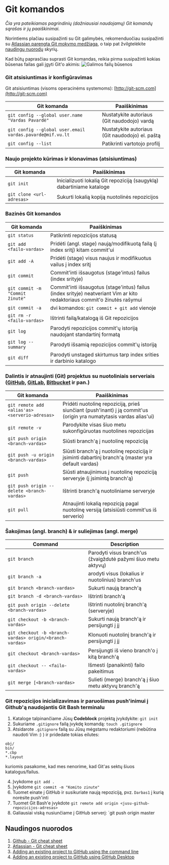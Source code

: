 Git komandos
============

_Čia yra pateikiamas pagrindinių (dažniausiai naudojamų) Git komandų sąrašas ir jų paaiškinimai._

Norintiems plačiau susipažinti su Git galimybės, rekomenduočiau susipažinti su [Atlassian parengta Git mokymo medžiaga](https://www.atlassian.com/git/tutorials), o taip pat žvilgtelėkite [naudingų nuorodų](#naudingos-nuorodos) skyrių.

Kad būtų paprasčiau suprasti Git komandas, reikia pirma susipažinti kokias būsenas failas gali įgyti Git'o akimis: ![Galimos failų būsenos](https://image.slidesharecdn.com/gittutorial-150724014321-lva1-app6891/95/git-tutorial-8-638.jpg?cb=1437702443)

### Git atsisiuntimas ir konfigūravimas

Git atsisiuntimas (visoms operacinėms systemoms): [http://git-scm.com](http://git-scm.com)

| Git komanda | Paaiškinimas |
| ----------- | ------------ |
| `git config --global user.name "Vardas Pavardė"`           | Nustatykite autoriaus (Git naudodojo) vardą     |
| `git config --global user.email vardas.pavarde@mif.vu.lt`  | Nustatykite autoriaus (Git naudodojo) el. paštą |
| `git config --list`  | Patikrinti vartotojo profilį |

### Naujo projekto kūrimas ir klonavimas (atsisiuntimas) 

| Git komanda | Paaiškinimas |
| ----------- | ------------ |
| `git init`  | Inicializuoti lokalią Git repoziciją (saugyklą) dabartiniame kataloge |
| `git clone <url-adresas>` | Sukurti lokalią kopiją nuotolinės repozicijos           |

### Bazinės Git komandos

| Git komanda | Paaiškinimas |
| ----------- | ------------ |
| `git status` | Patikrinti repozicijos statusą |
| `git add <failo-vardas>` | Pridėti (angl. stage) naują/modifikuotą failą (į index sritį) kitam commit'ui |
| `git add -A` | Pridėti (stage) visus naujus ir modifikuotus vailus į index sritį |
| `git commit`  | Commit'inti išsaugotus (stage'intus) failus (index srityje) |
| `git commit -m "Commit žinutė"` | Commit'inti išsaugotus (stage'intus) failus (index srityje) neatveriant Vim ar kito redaktoriaus commit'o žinutės rašymui |
| `git commit -a` | dvi komandos: `git commit + git add` vienoje |
| `git rm -r <failo-vardas>` | Ištrinti failą/katalogą iš Git repozicijos |
| `git log` | Parodyti repozicijos commit'ų istoriją naudojant standartinį formatą |
| `git log --summary` | Parodyti išsamią repozicijos commit'ų istoriją |t
| `git diff` | Parodyti unstaged skirtumus tarp index srities ir darbinio katalogo |

### Dalintis ir atnaujinti (Git) projektus su nuotoliniais serveriais ([GitHub](http://www.github.com/), [GitLab](http://www.gitlab.com/), [Bitbucket](https://bitbucket.org/) ir pan.)

| Git komanda | Paaiškinimas |
| ----------- | ------------ |
| `git remote add <alias'as> <serverio-adresas>` | Pridėti nuotolinę repoziciją, prieš siunčiant (push'inant) į ją commit'us (origin yra numatytasis vardas alias'ui) |
| `git remote -v` | Parodykite visas šiuo metu sukonfigūruotas nuotolines repozicijas |
| `git push origin <branch-vardas>` | Siūsti branch'ą į nuotolinę repoziciją |
| `git push -u origin <branch-vardas>` | Siūsti branch'ą į nuotolinę repoziciją ir įsiminti dabartinį branch'ą (master yra default vardas) |
| `git push` | Siūsti atnaujinimus į nuotolinę repoziciją serveryje (į įsimintą branch'ą) |
| `git push origin --delete <branch-vardas>` | Ištrinti branch'ą nuotoliniame serveryje |
| `git pull` | Atnaujinti lokalią repozicją pagal nuotolinę versiją (atsisiūsti commit'us iš serverio) |

### Šakojimas (angl. branch) & ir suliejimas (angl. merge)

| Command | Description |
| ------- | ----------- |
| `git branch` | Parodyti visus branch'us (žvaigždutė pažymi šiuo metu aktyvų) |
| `git branch -a` | arodyti visus (lokalius ir nuotolinius) branch'us |
| `git branch <branch-vardas>` | Sukurti naują branch'ą |
| `git branch -d <branch-vardas>` | Ištrinti branch'ą |
| `git push origin --delete <branch-vardas>` | Ištrinti nuotolinį branch'ą (serveryje) |
| `git checkout -b <branch-vardas>` | Sukurti naują branch'ą ir persijungti į jį |
| `git checkout -b <branch-vardas> origin/<branch-vardas>` | Klonuoti nuotolinį branch'ą ir persijungti į jį |
| `git checkout <branch-vardas>` | Persijungti iš vieno branch'o į kitą branch'ą |
| `git checkout -- <failo-vardas>` | Išmesti (panaikinti) failo pakeitimus |
| `git merge [<branch-vardas>` | Sulieti (merge) branch'ą į šiuo metu aktyvų branch'ą |

### Git repozicijos inicializavimas ir paruošimas push'inimui į Github'ą naudojantis Git Bash terminalu

1. Kataloge talpinančiame Jūsų **Codeblock** projektą įvykdykite: `git init`
2. Sukuriame `.gitignore` failą įvykdę komandą: `touch .gitignore`
3. Atsidarote `.gitignore` failą su Jūsų mėgstamu redaktoriumi (nebūtina naudoti Vim :) ) ir pridedate tokias eilutes:

```
obj/
bin/
*.cbp
*.layout
```
kuriomis pasakome, kad mes nenorime, kad Git'as sektų šiuos katalogus/failus.

4. Įvykdome `git add .`
5. Įvykdome `git commit -m "Komito zinute"`
6. Tuomet einate į GitHub ir susikuriate naują repoziciją, pvz. `Darbas1` į kurią norėsite push'inti
7. Tuomet Git Bash'e įvykdote `git remote add origin <jusu-github-repozicijos-adresas>`
8. Galiausiai viską nusiunčiame į GitHub serverį: `git push origin master

## Naudingos nuorodos

1. [Github - Git cheat sheet](https://education.github.com/git-cheat-sheet-education.pdf)
2. [Atlassian - Git cheat sheet](https://www.atlassian.com/dam/jcr:8132028b-024f-4b6b-953e-e68fcce0c5fa/atlassian-git-cheatsheet.pdf)
3. [Adding an existing project to GitHub using the command line](https://help.github.com/articles/adding-an-existing-project-to-github-using-the-command-line/)
4. [Adding an existing project to GitHub using GitHub Desktop](https://help.github.com/desktop/guides/contributing-to-projects/adding-an-existing-project-to-github-using-github-desktop/)

